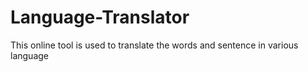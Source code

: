 # Language-Translator
This online tool is used to translate the words and sentence in various language
